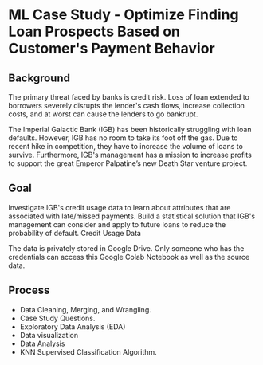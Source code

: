 # ML Case Study - Optimize Finding Loan Prospects Based on Customer's Payment Behavior

## Background

The primary threat faced by banks is credit risk. Loss of loan extended to borrowers severely disrupts the lender's cash flows, increase collection costs, and at worst can cause the lenders to go bankrupt.

The Imperial Galactic Bank (IGB) has been historically struggling with loan defaults. However, IGB has no room to take its foot off the gas. Due to recent hike in competition, they have to increase the volume of loans to survive. Furthermore, IGB's management has a mission to increase profits to support the great Emperor Palpatine’s new Death Star venture project.

## Goal

Investigate IGB's credit usage data to learn about attributes that are associated with late/missed payments.
Build a statistical solution that IGB's management can consider and apply to future loans to reduce the probability of default.
Credit Usage Data

The data is privately stored in Google Drive. Only someone who has the credentials can access this Google Colab Notebook as well as the source data.

## Process
- Data Cleaning, Merging, and Wrangling.
- Case Study Questions.
- Exploratory Data Analysis (EDA)
- Data visualization
- Data Analysis
- KNN Supervised Classification Algorithm.
